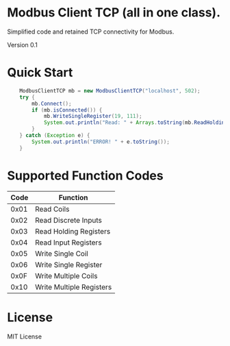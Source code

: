 # Modbus Client TCP (all in one class).
Simplified code and retained TCP connectivity for Modbus.

Version 0.1

# Quick Start
```java
	ModbusClientTCP mb = new ModbusClientTCP("localhost", 502);
	try {
		mb.Connect();
		if (mb.isConnected()) {
			mb.WriteSingleRegister(19, 111);
			System.out.println("Read: " + Arrays.toString(mb.ReadHoldingRegisters(18, 3)));
		}
	} catch (Exception e) {
		System.out.println("ERROR! " + e.toString());
	}
```

# Supported Function Codes
Code  | Function
---   | ---
0x01  | Read Coils
0x02  | Read Discrete Inputs
0x03  | Read Holding Registers
0x04  | Read Input Registers
0x05  | Write Single Coil
0x06  | Write Single Register
0x0F  | Write Multiple Coils
0x10  | Write Multiple Registers

# License
MIT License
